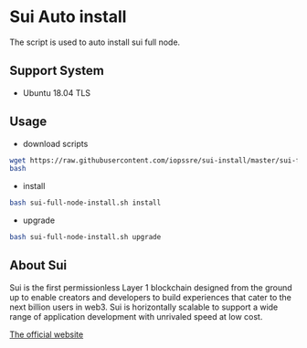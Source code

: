 # Sui Auto install

The script is used to auto install sui full node.

## Support System

* Ubuntu 18.04 TLS
## Usage

* download scripts

```bash
wget https://raw.githubusercontent.com/iopssre/sui-install/master/sui-full-node-install.sh
bash 
```

* install

```bash
bash sui-full-node-install.sh install
```

* upgrade

```bash
bash sui-full-node-install.sh upgrade
```

## About Sui

Sui is the first permissionless Layer 1 blockchain designed from the ground up to enable creators and developers to build experiences that cater to the next billion users in web3. Sui is horizontally scalable to support a wide range of application development with unrivaled speed at low cost.

[The official website](https://sui.io/)
